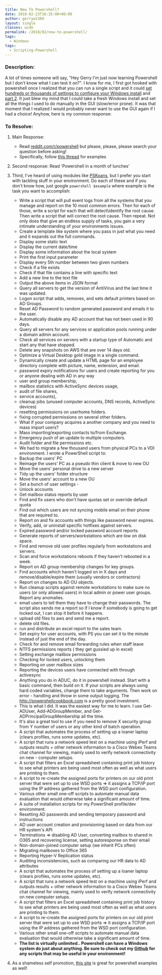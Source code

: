 ```yaml
---
title: New To Powershell?
date: 2018-02-23T16:35:00+00:00
author: gerryw1389
layout: single
classes: wide
permalink: /2018/02/new-to-powershell/
tags:
  - Windows
tags:
  - Scripting-Powershell
---
```

<!--more-->

### Description:

A lot of times someone will say, "Hey Gerry I'm just now learning Powershell but I don't know what I can test it on?". I know for me, I first got hooked with powershell once I realized that you can run a single script and it could [set hundreds or thousands of settings to configure your Windows install](https://github.com/gerryw1389/powershell/blob/main/gwConfiguration/Public/Set-Template.ps1) and [part 2](https://github.com/gerryw1389/powershell/blob/main/gwConfiguration/Public/Set-HomePC.ps1). It just blew my mind that I could take a fresh Windows install and set all the things I used to do manually in the GUI (slow/error prone). It was that moment that I realized I would probably never want to use the GUI again if I had a choice! Anyhow, here is my common response:

### To Resolve:

1. Main Response:
   - Read [reddit.com/r/powershell](https://reddit.com/r/powershell) but please, please, please search your question before asking! 
   - Specifically, follow [this thread](https://www.reddit.com/r/PowerShell/comments/9c5vib/what_have_you_done_with_powershell_this_month/) for examples

2. Second response: Read 'Powershell in a month of lunches'

3. Third, I've heard of using modules like [PSKoans](https://github.com/vexx32/PSKoans), but I prefer you start with tackling stuff in your environment. Do each of these and if you don't know how, just google `powershell $example` where example is the task you want to accomplish:  

   - Write a script that will pull event logs from all the systems that you manage and report on the 10 most common errors. Then for each of those, write a script for each that will detect\identify the root cause. Then write a script that will correct the root cause. Then repeat. Not only does that give an endless supply of tasks, you gain a very intimate understanding of your environments issues.
   - Create a template like system where you pass in just what you need and it expands out the full commands.  
   - Display some static text  
   - Display the current date/time  
   - Display some information about the local system  
   - Print the first input parameter  
   - Display every 5th number between two given numbers  
   - Check if a file exists  
   - Check if that file contains a line with specific text  
   - Add a new line to the text file  
   - Output the above items in JSON format  
   - Query all servers to get the version of AntiVirus and the last time it was updated.  
   - Logon script that adds, removes, and sets default printers based on AD Groups.  
   - Reset AD Password to random generated password and emails it to the user.  
   - Automatically disable any AD account that has not been used in 90 days.  
   - Query all servers for any services or application pools running under a domain admin account.  
   - Check all services on servers with a startup type of Automatic and start any that have stopped.  
   - Delete any snapshots on AWS that are over 14 days old.  
   - Optimize a Virtual Desktop gold image in a single command.  
   - Dynamically create and update a HTML page for an employee directory complete with picture, name, extension, and email.  
   - password expiry notifications for users and create reporting for you or anyone dealing with AD in any way  
   - user and group membership,  
   - mailbox statistics with ActiveSync devices usage,  
   - audit of file shares,  
   - service accounts),  
   - cleanup jobs (unused computer accounts, DNS records, ActiveSync devices)  
   - resetting permissions on userhome folders.  
   - fixing corrupted permissions on several other folders.  
   - What if your company acquires a another company and you need to mass import users?  
   - Mass importing/exporting contacts to/from Exchange.  
   - Emergency push of an update to multiple computers.  
   - Audit folder and file permissions etc.  
   - We had to migrate a few thousand users from physical PCs to a VDI environment. I wrote a PowerShell script to:  
   - Backup the users' PC  
   - Reimage the users' PC as a pseudo thin client & move to new OU  
   - Move the users' personal drive to a new server  
   - Tidy up the users' folder structure  
   - Move the users' account to a new OU  
   - Set a bunch of user settings - 
   - Unlock accounts  
   - Get mailbox status reports by user  
   - Find and fix users who don't have quotas set or override default quota  
   - Find out which users are not syncing mobile email on their phone that are required to.  
   - Report on and fix accounts with things like password never expires.  
   - Verify, add, or uninstall specific hotfixes against servers.  
   - Expired password and/or locked password account reports.  
   - Generate reports of servers/workstations which are low on disk space.  
   - Find and remove old user profiles regularly from workstations and servers.  
   - Scan and force workstations reboots if they haven't rebooted in a week.  
   - Report on AD group membership changes for key groups.  
   - Find accounts which haven't logged on in X days and remove/disable/expire them (usually vendors or contractors)  
   - Report on changes to AD OU objects.  
   - Run cleanup scripts against remote workstations to make sure no users (or only allowed users) in local admin or power user groups. Report any anomalies.  
   - email users to tell them they have to change their passwords. The script also sends me a report so if I know if somebody is going to get locked out, I can stop it before it happens.  
   - upload old files to aws and send me a report.  
   - delete old files.  
   - run and distribute an excel report to the sales team.  
   - Set expiry for user accounts, with PS you can set it to the minute instead of just the end of the day.  
   - Check for and remove email forwarding rules when staff leave  
   - NTFS permissions reports ( they get gussied up in excel)  
   - Setting exchange mailbox permissions  
   - Checking for locked users, unlocking them  
   - Reporting on user mailbox sizes  
   - Reporting the devices users have connected with through activesync  
   - Anything you do in ADUC, do it in powershell instead. Start with a basic command, then build on it. If your scripts are always using hard coded variables, change them to take arguments. Then work on error - handling and throw in some output logging. The http://powershellcookbook.com is a pretty good investment.  
   - This is what I did. It was the easiest way for me to learn. I use Get-ADUser, Add-ADGroupMember, and Get-ADPrincipalGroupMembership all the time.  
   - It's also a great tool to use if you need to remove X security group from Y number of users or any other kind of batch operation.  
   - A script that automates the process of setting up a loaner laptop (clears profiles, runs some updates, etc).  
   - A script that runs a network speed test on a machine using iPerf and outputs results + other network information to a Cisco Webex Teams chat channel for viewing, mainly used to verify network connectivity on new - computer setups.  
   - A script that filters an Excel spreadsheet containing print job history to see what printers are being used most often as well as what users are printing to them.  
   - A script to re-create the assigned ports for printers on our old print server that were set up to use WSD ports => it assigns a TCP/IP port using the IP address gathered from the WSD port configuration.  
   - Various other small one-off scripts to automate manual data evaluation that would otherwise take a significant amount of time.  
   - A suite of installation scripts for my PowerShell profile/dev environment.  
   - Resetting AD passwords and sending temporary password and instructions  
   - AD user account creation and provisioning based on data from our HR system's API  
   - Terminations => disabling AD User, converting mailbox to shared in O365 and recovering license, setting autoresponse on their email  
   - Non-domain-joined computer setup (we inherit PCs often)  
   - Migrating mailboxes to Office 365  
   - Reporting Hyper-V Replication status  
   - Auditing inconsistencies, such as comparing our HR data to AD attributes  
   - A script that automates the process of setting up a loaner laptop (clears profiles, runs some updates, etc).  
   - A script that runs a network speed test on a machine using iPerf and outputs results + other network information to a Cisco Webex Teams chat channel for viewing, mainly used to verify network connectivity on new computer setups.  
   - A script that filters an Excel spreadsheet containing print job history to see what printers are being used most often as well as what users are printing to them.  
   - A script to re-create the assigned ports for printers on our old print server that were set up to use WSD ports => it assigns a TCP/IP port using the IP address gathered from the WSD port configuration.  
   - Various other small one-off scripts to automate manual data evaluation that would otherwise take a significant amount of time.
   - **The list is virtually unlimited.. Powershell can have a Windows system do just about anything. Be sure to check out my [Github](https://github.com/gerryw1389) for any scripts that may be useful in your environment!**

4. As a shameless self promotion, [this site](https://automationadmin.com/tags/#scripting-powershell) is great for powershell examples as well!